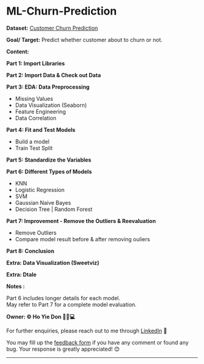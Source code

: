 # ML-Churn-Prediction
**Dataset:** [Customer Churn Prediction](https://inclass.kaggle.com/c/customer-churn-prediction/data)

**Goal/ Target:** Predict whether customer about to churn or not.

**Content:** 

**Part 1: Import Libraries**

**Part 2: Import Data & Check out Data**

**Part 3: EDA: Data Preprocessing**
  * Missing Values
  * Data Visualization (Seaborn)
  * Feature Engineering
  * Data Correlation 

**Part 4: Fit and Test Models**
  * Build a model
  * Train Test Split

**Part 5: Standardize the Variables**

**Part 6: Different Types of Models**
  * KNN
  * Logistic Regression
  * SVM
  * Gaussian Naive Bayes
  * Decision Tree | Random Forest

**Part 7: Improvement - Remove the Outliers & Reevaluation**
  * Remove Outliers
  * Compare model result before & after removing ouliers

**Part 8: Conclusion**

**Extra: Data Visualization (Sweetviz)**

**Extra: Dtale**

**Notes :**

Part 6 includes longer details for each model.\
May refer to Part 7 for a complete model evaluation.



**Owner: ©️ Ho Yie Don 👩‍✈️💻**

For further enquiries, please reach out to me through [LinkedIn](https://www.linkedin.com/in/yiedonho/) 📩

You may fill up the [feedback form](https://forms.gle/4gnRvjkjaiw7KG1d9) if you have any comment or found any bug. Your response is greatly appreciated! 😊

---


